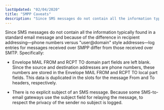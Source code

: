 ```yaml
---
lastUpdated: "02/04/2020"
title: "SMPP Caveats"
description: "Since SMS messages do not contain all the information typically found in a standard email message and because of the difference in recipient addressing phone numbers versus user domain style addresses log entries for messages received over SMPP differ from those received over SMTP Specifically Envelope MAIL FROM and RCPT..."
---
```


Since SMS messages do not contain all the information typically found in a standard email message and because of the difference in recipient addressing—phone numbers versus "user@domain" style addresses—log entries for messages received over SMPP differ from those received over SMTP. Specifically:

*   Envelope MAIL FROM and RCPT TO domain part fields are left blank. Since the source and destination addresses are phone numbers, these numbers are stored in the Envelope MAIL FROM and RCPT TO local part fields. This data is duplicated in the slots for the message From and To headers, respectively.

*   There is no explicit subject of an SMS message. Because some SMS-to-email gateways use the subject field for relaying the message, to respect the privacy of the sender no subject is logged.